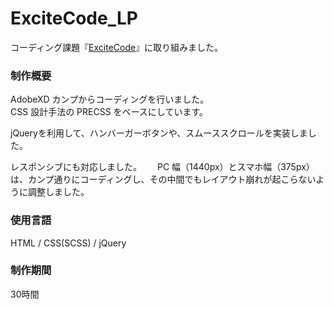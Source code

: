 # ExciteCode_LP

コーディング課題『[ExciteCode](https://twitter.com/Masa_nmFL/status/1607300265635614720)』に取り組みました。

### 制作概要

AdobeXD カンプからコーディングを行いました。  
CSS 設計手法の PRECSS をベースにしています。

jQueryを利用して、ハンバーガーボタンや、スムーススクロールを実装しました。

レスポンシブにも対応しました。　　
PC 幅（1440px）とスマホ幅（375px）は、カンプ通りにコーディングし、その中間でもレイアウト崩れが起こらないように調整しました。

### 使用言語

HTML / CSS(SCSS) / jQuery

### 制作期間
30時間
